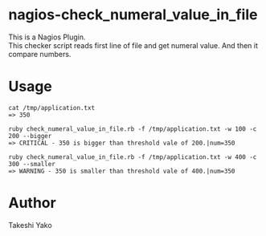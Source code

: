 # nagios-check_numeral_value_in_file



This is a Nagios Plugin.  
This checker script reads first line of file and get numeral value. And then it compare numbers.

# Usage

```
cat /tmp/application.txt
=> 350

ruby check_numeral_value_in_file.rb -f /tmp/application.txt -w 100 -c 200 --bigger
=> CRITICAL - 350 is bigger than threshold vale of 200.|num=350

ruby check_numeral_value_in_file.rb -f /tmp/application.txt -w 400 -c 300 --smaller
=> WARNING - 350 is smaller than threshold vale of 400.|num=350
```


# Author

Takeshi Yako

